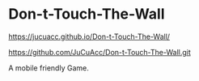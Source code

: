 # Don-t-Touch-The-Wall
https://jucuacc.github.io/Don-t-Touch-The-Wall/

https://github.com/JuCuAcc/Don-t-Touch-The-Wall.git

A mobile friendly Game.
